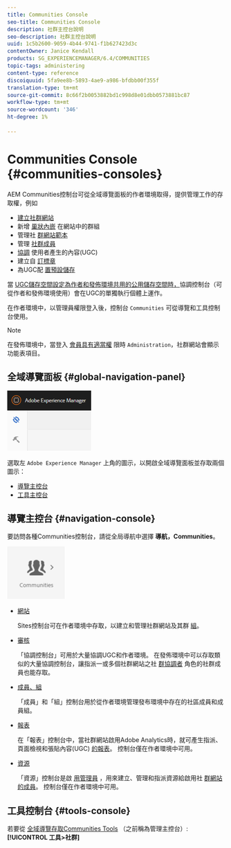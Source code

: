 ```yaml
---
title: Communities Console
seo-title: Communities Console
description: 社群主控台說明
seo-description: 社群主控台說明
uuid: 1c5b2600-9059-4b44-9741-f1b627423d3c
contentOwner: Janice Kendall
products: SG_EXPERIENCEMANAGER/6.4/COMMUNITIES
topic-tags: administering
content-type: reference
discoiquuid: 5fa9ee8b-5893-4ae9-a986-bfdbb00f355f
translation-type: tm+mt
source-git-commit: 8c66f2b0053882bd1c998d8e01dbb0573881bc87
workflow-type: tm+mt
source-wordcount: '346'
ht-degree: 1%

---
```



# Communities Console {#communities-consoles}

AEM Communities控制台可從全域導覽面板的作者環境取得，提供管理工作的存取權，例如

* [建立社群網站](sites-console.md)
* 新增 [巢狀內嵌](groups.md) 在網站中的群組
* 管理社 [群網站範本](sites.md)
* 管理 [社群成員](members.md)
* [協調](moderate-ugc.md) 使用者產生的內容(UGC)
* 建立自 [訂標章](badges.md)
* 為UGC配 [置預設儲存](srp-config.md)

當 [UGC儲存空間設定為作者和發佈環境共用的公用儲存空間時，](working-with-srp.md)[](moderation.md)協調控制台（可從作者和發佈環境使用）會在UGC的單獨執行個體上運作。

在作者環境中，以管理員權限登入後，控制台 `Communities` 可從導覽和工具控制台使用。

>[!NOTE]
>
>在發佈環境中，當登入 [會員具有適當權](sites-console.md) 限時 `Administration`，社群網站會顯示功能表項目。

## 全域導覽面板 {#global-navigation-panel}

![chlimage_1-91](assets/chlimage_1-91.png)

選取左 `Adobe Experience Manager` 上角的圖示，以開啟全域導覽面板並存取兩個圖示：

* [導覽主控台](#navigation-console)
* [工具主控台](tools.md)

## 導覽主控台 {#navigation-console}

要訪問各種Communities控制台，請從全局導航中選擇 **導航，Communities**。

![chlimage_1-92](assets/chlimage_1-92.png)

* [網站](sites-console.md)

   Sites控制台可在作者環境中存取，以建立和管理社群網站及其群 [組](groups.md)。

* [審核](moderation.md)

   「協調控制台」可用於大量協調UGC和作者環境。 在發佈環境中可以存取類似的大量協調控制台，讓指派一或多個社群網站之社 [群協調者](users.md#publishenvironmentusersandgroups) 角色的社群成員也能存取。

* [成員、組](members.md)

   「成員」和「組」控制台用於從作者環境管理發布環境中存在的社區成員和成員組。

* [報表](reports.md)

   在「報表」控制台中，當社群網站啟用Adobe Analytics時，就可產生指派、頁面檢視和張貼內容(UGC) [的報表](sites-console.md#analytics)。 控制台僅在作者環境中可用。

* [資源](resources.md)

   「資源」控制台是啟 [用管理員](enablement.md#communitymanagers) ，用來建立、管理和指派資源給啟用社 [群網站的成員](overview.md#enablement-community)。 控制台僅在作者環境中可用。

## 工具控制台 {#tools-console}

若要從 [全域導覽存取Communities Tools](tools.md) （之前稱為管理主控台）: **[!UICONTROL 工具>社群]**
